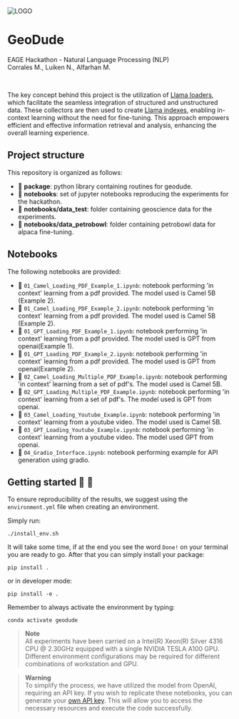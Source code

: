 ![LOGO](https://github.com/DIG-Kaust/GeoDude-Dev/blob/main/geodude.png)

# GeoDude
EAGE Hackathon - Natural Language Processing (NLP) <br>
Corrales M., Luiken N., Alfarhan M.

<br>

The key concept behind this project is the utilization of [Llama loaders](https://llamahub.ai/), which facilitate the seamless integration of structured and unstructured data. These collectors are then used to create [Llama indexes](https://gpt-index.readthedocs.io/en/latest/), enabling in-context learning without the need for fine-tuning. This approach empowers efficient and effective information retrieval and analysis, enhancing the overall learning experience.


## Project structure
This repository is organized as follows:

* :open_file_folder: **package**: python library containing routines for geodude. 
* :open_file_folder: **notebooks**: set of jupyter notebooks reproducing the experiments for the hackathon.
* :open_file_folder: **notebooks/data_test**: folder containing geoscience data for the experiments.
* :open_file_folder: **notebooks/data_petrobowl**: folder containing petrobowl data for alpaca fine-tuning.

## Notebooks
The following notebooks are provided:

- :orange_book: ``01_Camel_Loading_PDF_Example_1.ipynb``: notebook performing 'in context' learning from a pdf provided. The model used is Camel 5B (Example 2).
- :orange_book: ``01_Camel_Loading_PDF_Example_2.ipynb``: notebook performing 'in context' learning from a pdf provided. The model used is Camel 5B (Example 2).
- :orange_book: ``01_GPT_Loading_PDF_Example_1.ipynb``: notebook performing 'in context' learning from a pdf provided. The model used is GPT from openai(Example 1).
- :orange_book: ``01_GPT_Loading_PDF_Example_2.ipynb``: notebook performing 'in context' learning from a pdf provided. The model used is GPT from openai(Example 2).
- :orange_book: ``02_Camel_Loading_Multiple_PDF_Example.ipynb``: notebook performing 'in context' learning from a set of pdf's. The model used is Camel 5B.
- :orange_book: ``02_GPT_Loading_Multiple_PDF_Example.ipynb``: notebook performing 'in context' learning from a set of pdf's. The model used is GPT from openai.
- :orange_book: ``03_Camel_Loading_Youtube_Example.ipynb``: notebook performing 'in context' learning from a youtube video. The model used is Camel 5B.
- :orange_book: ``03_GPT_Loading_Youtube_Example.ipynb``: notebook performing 'in context' learning from a youtube video. The model used GPT from openai.
- :orange_book: ``04_Gradio_Interface.ipynb``: notebook performing example for API generation using gradio.



## Getting started :space_invader: :robot:
To ensure reproducibility of the results, we suggest using the `environment.yml` file when creating an environment.

Simply run:
```
./install_env.sh
```
It will take some time, if at the end you see the word `Done!` on your terminal you are ready to go. After that you can simply install your package:
```
pip install .
```
or in developer mode:
```
pip install -e .
```

Remember to always activate the environment by typing:
```
conda activate geodude
```



> **Note** <br>
> All experiments have been carried on a Intel(R) Xeon(R) Silver 4316 CPU @ 2.30GHz equipped with a single NVIDIA TESLA A100 GPU. Different 
> environment configurations may be required for different combinations of workstation and GPU.

> **Warning** <br>
> To simplify the process, we have utilized the model from OpenAI, requiring an API key. If you wish to replicate these notebooks, you can generate 
> your [own API key](https://platform.openai.com/account/api-keys). This will allow you to access the necessary resources and execute the code
> successfully.